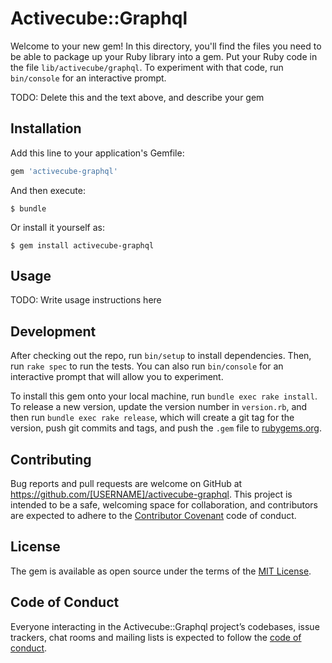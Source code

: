 # Activecube::Graphql

Welcome to your new gem! In this directory, you'll find the files you need to be able to package up your Ruby library into a gem. Put your Ruby code in the file `lib/activecube/graphql`. To experiment with that code, run `bin/console` for an interactive prompt.

TODO: Delete this and the text above, and describe your gem

## Installation

Add this line to your application's Gemfile:

```ruby
gem 'activecube-graphql'
```

And then execute:

    $ bundle

Or install it yourself as:

    $ gem install activecube-graphql

## Usage

TODO: Write usage instructions here

## Development

After checking out the repo, run `bin/setup` to install dependencies. Then, run `rake spec` to run the tests. You can also run `bin/console` for an interactive prompt that will allow you to experiment.

To install this gem onto your local machine, run `bundle exec rake install`. To release a new version, update the version number in `version.rb`, and then run `bundle exec rake release`, which will create a git tag for the version, push git commits and tags, and push the `.gem` file to [rubygems.org](https://rubygems.org).

## Contributing

Bug reports and pull requests are welcome on GitHub at https://github.com/[USERNAME]/activecube-graphql. This project is intended to be a safe, welcoming space for collaboration, and contributors are expected to adhere to the [Contributor Covenant](http://contributor-covenant.org) code of conduct.

## License

The gem is available as open source under the terms of the [MIT License](https://opensource.org/licenses/MIT).

## Code of Conduct

Everyone interacting in the Activecube::Graphql project’s codebases, issue trackers, chat rooms and mailing lists is expected to follow the [code of conduct](https://github.com/[USERNAME]/activecube-graphql/blob/master/CODE_OF_CONDUCT.md).
